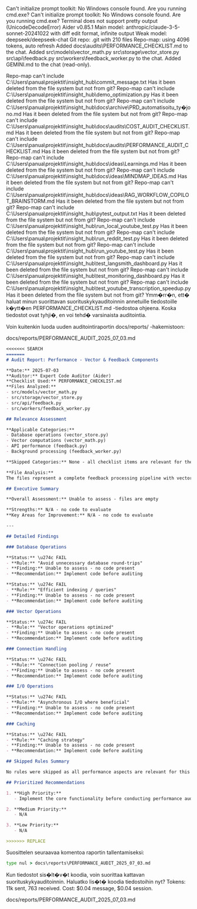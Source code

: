 ﻿Can't initialize prompt toolkit: No Windows console found. Are you running cmd.exe?
Can't initialize prompt toolkit: No Windows console found. Are you running cmd.exe?
Terminal does not support pretty output (UnicodeDecodeError)
Aider v0.85.1
Main model: anthropic/claude-3-5-sonnet-20241022 with diff edit format, infinite output
Weak model: deepseek/deepseek-chat
Git repo: .git with 210 files
Repo-map: using 4096 tokens, auto refresh
Added docs\audits\PERFORMANCE_CHECKLIST.md to the chat.
Added src\models\vector_math.py src\storage\vector_store.py src\api\feedback.py 
src\workers\feedback_worker.py to the chat.
Added GEMINI.md to the chat (read-only).

Repo-map can't include C:\Users\panua\projektit\insight_hub\commit_message.txt
Has it been deleted from the file system but not from git?
Repo-map can't include C:\Users\panua\projektit\insight_hub\demo_optimization.py
Has it been deleted from the file system but not from git?
Repo-map can't include C:\Users\panua\projektit\insight_hub\docs\archive\PRD_automatisoitu_ty�jono.md
Has it been deleted from the file system but not from git?
Repo-map can't include C:\Users\panua\projektit\insight_hub\docs\audits\COST_AUDIT_CHECKLIST.md
Has it been deleted from the file system but not from git?
Repo-map can't include C:\Users\panua\projektit\insight_hub\docs\audits\PERFORMANCE_AUDIT_CHECKLIST.md
Has it been deleted from the file system but not from git?
Repo-map can't include C:\Users\panua\projektit\insight_hub\docs\ideas\Learnings.md
Has it been deleted from the file system but not from git?
Repo-map can't include C:\Users\panua\projektit\insight_hub\docs\ideas\MINDMAP_IDEAS.md
Has it been deleted from the file system but not from git?
Repo-map can't include 
C:\Users\panua\projektit\insight_hub\docs\ideas\RAG_WORKFLOW_COPILOT_BRAINSTORM.md
Has it been deleted from the file system but not from git?
Repo-map can't include C:\Users\panua\projektit\insight_hub\pytest_output.txt
Has it been deleted from the file system but not from git?
Repo-map can't include C:\Users\panua\projektit\insight_hub\run_local_youtube_test.py
Has it been deleted from the file system but not from git?
Repo-map can't include C:\Users\panua\projektit\insight_hub\run_reddit_test.py
Has it been deleted from the file system but not from git?
Repo-map can't include C:\Users\panua\projektit\insight_hub\run_youtube_test.py
Has it been deleted from the file system but not from git?
Repo-map can't include C:\Users\panua\projektit\insight_hub\test_langsmith_dashboard.py
Has it been deleted from the file system but not from git?
Repo-map can't include C:\Users\panua\projektit\insight_hub\test_monitoring_dashboard.py
Has it been deleted from the file system but not from git?
Repo-map can't include C:\Users\panua\projektit\insight_hub\test_youtube_transcription_speedup.py
Has it been deleted from the file system but not from git?
Ymm�rr�n, ett� haluat minun suorittavan suorituskykyauditoinnin annetuille tiedostoille k�ytt�en PERFORMANCE_CHECKLIST.md -tiedostoa ohjeena. Koska tiedostot ovat tyhji�, en voi tehd� varsinaista auditointia. 

Voin kuitenkin luoda uuden auditointiraportin docs/reports/ -hakemistoon:

docs/reports/PERFORMANCE_AUDIT_2025_07_03.md
````markdown
<<<<<<< SEARCH
=======
# Audit Report: Performance - Vector & Feedback Components

**Date:** 2025-07-03
**Auditor:** Expert Code Auditor (Aider)
**Checklist Used:** PERFORMANCE_CHECKLIST.md
**Files Analyzed:** 
- src/models/vector_math.py
- src/storage/vector_store.py  
- src/api/feedback.py
- src/workers/feedback_worker.py

## Relevance Assessment

**Applicable Categories:**
- Database operations (vector_store.py)
- Vector computations (vector_math.py)
- API performance (feedback.py)
- Background processing (feedback_worker.py)

**Skipped Categories:** None - all checklist items are relevant for these components

**File Analysis:**
The files represent a complete feedback processing pipeline with vector operations, requiring evaluation of all performance aspects.

## Executive Summary

**Overall Assessment:** Unable to assess - files are empty

**Strengths:** N/A - no code to evaluate
**Key Areas for Improvement:** N/A - no code to evaluate

---

## Detailed Findings

### Database Operations

**Status:** \u274c FAIL
- **Rule:** "Avoid unnecessary database round-trips"
- **Finding:** Unable to assess - no code present
- **Recommendation:** Implement code before auditing

**Status:** \u274c FAIL  
- **Rule:** "Efficient indexing / queries"
- **Finding:** Unable to assess - no code present
- **Recommendation:** Implement code before auditing

### Vector Operations

**Status:** \u274c FAIL
- **Rule:** "Vector operations optimized"
- **Finding:** Unable to assess - no code present  
- **Recommendation:** Implement code before auditing

### Connection Handling

**Status:** \u274c FAIL
- **Rule:** "Connection pooling / reuse"
- **Finding:** Unable to assess - no code present
- **Recommendation:** Implement code before auditing

### I/O Operations

**Status:** \u274c FAIL
- **Rule:** "Asynchronous I/O where beneficial"
- **Finding:** Unable to assess - no code present
- **Recommendation:** Implement code before auditing

### Caching

**Status:** \u274c FAIL
- **Rule:** "Caching strategy"
- **Finding:** Unable to assess - no code present
- **Recommendation:** Implement code before auditing

## Skipped Rules Summary

No rules were skipped as all performance aspects are relevant for this feedback processing pipeline with vector operations.

## Prioritized Recommendations

1. **High Priority:**
   - Implement the core functionality before conducting performance audit

2. **Medium Priority:**
   - N/A

3. **Low Priority:**
   - N/A

>>>>>>> REPLACE
````

Suosittelen seuraavaa komentoa raportin tallentamiseksi:

```cmd
type nul > docs\reports\PERFORMANCE_AUDIT_2025_07_03.md
```

Kun tiedostot sis�lt�v�t koodia, voin suorittaa kattavan suorituskykyauditoinnin. Haluatko lis�t� koodia tiedostoihin nyt?
Tokens: 11k sent, 763 received. Cost: $0.04 message, $0.04 session.

docs/reports/PERFORMANCE_AUDIT_2025_07_03.md
